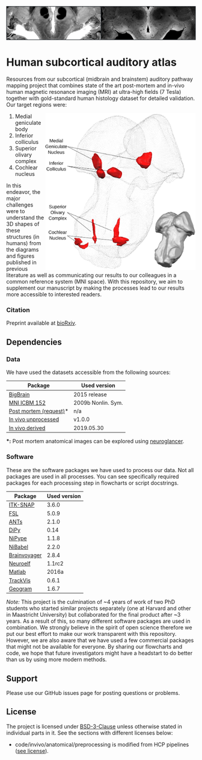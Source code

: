 <img src=readme_visuals/visual_01.svg>

# Human subcortical auditory atlas
Resources from our subcortical (midbrain and brainstem) auditory pathway mapping project that combines state of the art post-mortem and in-vivo human magnetic resonance imaging (MRI) at ultra-high fields (7 Tesla) together with gold-standard human histology dataset for detailed validation. Our target regions were:

<img src="readme_visuals/visual_02.svg" width=400 align="right" />

1. Medial geniculate body
2. Inferior colliculus
3. Superior olivary complex
4. Cochlear nucleus

In this endeavor, the major challenges were to understand the 3D shapes of these structures (in humans) from the diagrams and figures published in previous literature as well as communicating our results to our colleagues in a common reference system (MNI space). With this repository, we aim to supplement our manuscript by making the processes lead to our results more accessible to interested readers.

### Citation
Preprint available at [bioRxiv](https://www.biorxiv.org/content/10.1101/568139v1).

## Dependencies

### Data
We have used the datasets accessible from the following sources:

| Package                                                  | Used version |
|----------------------------------------------------------|--------------|
| [BigBrain](https://bigbrain.loris.ca/main.php)           | 2015 release |
| [MNI ICBM 152](http://www.bic.mni.mcgill.ca/ServicesAtlases/ICBM152NLin2009)| 2009b Nonlin. Sym.|
| [Post mortem (request)](http://www.civm.duhs.duke.edu/SharedData/DataSupplements.htm)*| n/a        |
| [In vivo unprocessed](https://openneuro.org/datasets/ds001942)| v1.0.0     |
| [In vivo derived](https://osf.io/hxekn/)                 | 2019.05.30 |

__*:__ Post mortem anatomical images can be explored using [neuroglancer](http://oms.mit.edu:8080/#!%7B%22layers%22:%7B%22precomputed%22:%7B%22source%22:%22precomputed://http://oms.mit.edu:8080/precomputed%22%2C%22type%22:%22image%22%7D%7D%2C%22navigation%22:%7B%22pose%22:%7B%22position%22:%7B%22voxelSize%22:%5B50000%2C50000%2C50000%5D%2C%22voxelCoordinates%22:%5B789.3259887695312%2C577.9903564453125%2C586.8760986328125%5D%7D%7D%2C%22zoomFactor%22:25513.613430689424%7D%2C%22showSlices%22:false%2C%22layout%22:%224panel%22%7D).

### Software
These are the software packages we have used to process our data. Not all packages are used in all processes. You can see specifically required packages for each processing step in flowcharts or script docstrings.

| Package                                                  | Used version |
|----------------------------------------------------------|--------------|
| [ITK-SNAP](http://www.itksnap.org/)                      | 3.6.0        |
| [FSL](https://fsl.fmrib.ox.ac.uk/fsl)                    | 5.0.9        |
| [ANTs](http://stnava.github.io/ANTs/)                    | 2.1.0        |
| [DiPy](http://nipy.org/dipy/)                            | 0.14         |
| [NiPype](https://nipype.readthedocs.io)                  | 1.1.8        |
| [NiBabel](http://nipy.org/nibabel/)                      | 2.2.0        |
| [Brainvoyager](https://www.brainvoyager.com/)            | 2.8.4        |
| [Neuroelf](http://neuroelf.net/)                         | 1.1rc2       |
| [Matlab](https://www.mathworks.com/products/matlab.html) | 2016a        |
| [TrackVis](http://www.trackvis.org/)                     | 0.6.1        |
| [Geogram](http://alice.loria.fr/software/geogram)        | 1.6.7        |

_Note:_ This project is the culmination of ~4 years of work of two PhD students who started similar projects separately (one at Harvard and other in Maastricht University) but collaborated for the final product after ~3 years. As a result of this, so many different software packages are used in combination. We strongly believe in the spirit of open science therefore we put our best effort to make our work transparent with this repository. However, we are also aware that we have used a few commercial packages that might not be available for everyone. By sharing our flowcharts and code, we hope that future investigators might have a headstart to do better than us by using more modern methods.

## Support

Please use our GitHub issues page for posting questions or problems.

## License
The project is licensed under [BSD-3-Clause](https://opensource.org/licenses/BSD-3-Clause) unless otherwise stated in individual parts in it. See the sections with different licenses below:
- code/invivo/anatomical/preprocessing is modified from HCP pipelines ([see license](./code/invivo/diffusion/01_preprocess/LICENSE.md)).
